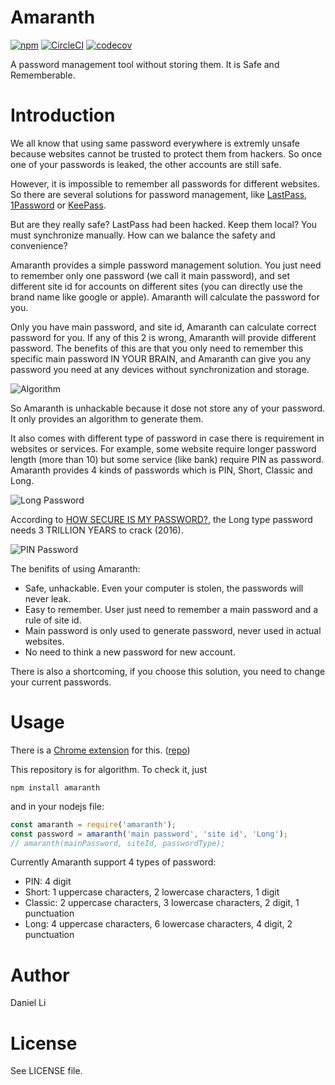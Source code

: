 # Amaranth
[![npm](https://img.shields.io/npm/v/amaranth.svg?maxAge=3600&style=flat-square)](https://github.com/ziofat/Amaranth)
[![CircleCI](https://img.shields.io/circleci/project/ziofat/Amaranth.svg?maxAge=3600&style=flat-square)](https://circleci.com/gh/ziofat/Amaranth/tree/master)
[![codecov](https://img.shields.io/codecov/c/github/ziofat/Amaranth.svg?maxAge=3600&style=flat-square)](https://codecov.io/gh/ziofat/Amaranth)

A password management tool without storing them.
It is Safe and Rememberable.

# Introduction
We all know that using same password everywhere is extremly unsafe because websites cannot be trusted to protect them from hackers. So once one of your passwords is leaked, the other accounts are still safe.

However, it is impossible to remember all passwords for different websites. So there are several solutions for password management, like [LastPass](https://lastpass.com/), [1Password](https://1password.com/) or [KeePass](http://keepass.info/). 

But are they really safe? LastPass had been hacked. Keep them local? You must synchronize manually. How can we balance the safety and convenience?

Amaranth provides a simple password management solution. You just need to remember only one password (we call it main password), and set different site id for accounts on different sites (you can directly use the brand name like google or apple). Amaranth will calculate the password for you.

Only you have main password, and site id, Amaranth can calculate correct password for you. If any of this 2 is wrong, Amaranth will provide different password. The benefits of this are that you only need to remember this specific main password IN YOUR BRAIN, and Amaranth can give you any password you need at any devices without synchronization and storage.

![Algorithm](https://cloud.githubusercontent.com/assets/8521174/18719327/526f6a38-806a-11e6-8e0a-81cb2c79510b.png)

So Amaranth is unhackable because it dose not store any of your password. It only provides an algorithm to generate them.

It also comes with different type of password in case there is requirement in websites or services. For example, some website require longer password length (more than 10) but some service (like bank) require PIN as password. Amaranth provides 4 kinds of passwords which is PIN, Short, Classic and Long.

![Long Password](https://cloud.githubusercontent.com/assets/8521174/18719349/66d355de-806a-11e6-9ae5-ea336014e826.png)

According to [HOW SECURE IS MY PASSWORD?](https://howsecureismypassword.net/), the Long type password needs 3 TRILLION YEARS to crack (2016).

![PIN Password](https://cloud.githubusercontent.com/assets/8521174/18719352/68d58d34-806a-11e6-99c5-df9421832730.png)

The benifits of using Amaranth:
- Safe, unhackable. Even your computer is stolen, the passwords will never leak.
- Easy to remember. User just need to remember a main password and a rule of site id.
- Main password is only used to generate password, never used in actual websites.
- No need to think a new password for new account.

There is also a shortcoming, if you choose this solution, you need to change your current passwords.

# Usage
There is a [Chrome extension](https://chrome.google.com/webstore/detail/amaranth-password-manager/hbkfmkahandehhbdlgbfhaeacecfeceo) for this. ([repo](https://github.com/ziofat/Amaranth-chrome))

This repository is for algorithm. To check it, just

```npm install amaranth```

and in your nodejs file:
```javascript
const amaranth = require('amaranth');
const password = amaranth('main password', 'site id', 'Long');
// amaranth(mainPassword, siteId, passwordType);
```

Currently Amaranth support 4 types of password:
- PIN: 4 digit
- Short: 1 uppercase characters, 2 lowercase characters, 1 digit
- Classic: 2 uppercase characters, 3 lowercase characters, 2 digit, 1 punctuation
- Long: 4 uppercase characters, 6 lowercase characters, 4 digit, 2 punctuation

# Author
Daniel Li

# License
See LICENSE file.
